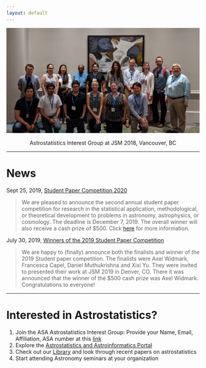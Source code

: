 ```yaml
---
layout: default
---
```


<!-- <a href="{{ site.github.repository_url }}" class="btn">Home</a>
<a href="{{ site.github.repository_url }}" class="btn">Information</a>
<a href="{{ site.github.repository_url }}" class="btn">View Source Code</a>
<a href="{{ site.github.repository_url }}" class="btn">View Source Code</a>
 -->
![AIG @JSM 2018](./images/jsm_astrostat_meeting.jpg)
<p style="text-align: center;">Astrostatistics Interest Group at JSM 2018, Vancouver, BC </p>


---
# News 
Sept 25, 2019, [Student Paper Competition 2020](https://community.amstat.org/astrostats/information/papercompetition)
> We are pleased to announce the second annual student paper competition for research in the statistical application, methodological, or theoretical development to problems in astronomy, astrophysics, or cosmology.  The deadline is December 7, 2019.  The overall winner will also receive a cash prize of $500. Click [here](https://community.amstat.org/astrostats/information/papercompetition) for more information.

July 30, 2019, [Winners of the 2019 Student Paper Competition](https://community.amstat.org/astrostats/information/new-item)
> We are happy to (finally) announce both the finalists and winner of the 2019 Student paper competition. The finalists were Axel Widmark, Francesca Capel, Daniel Muthukrishna and Xixi Yu. They were invited to presented their work at JSM 2019 in Denver, CO. There it was announced that the winner of the $500 cash prize was Axel Widmark. Congratulations to everyone!


---

# Interested in Astrostatistics?

1. Join the ASA Astrostatistics Interest Group: Provide your Name, Email, Affiliation, ASA number at this [link](https://docs.google.com/forms/d/e/1FAIpQLSd_NeoQ15Uc3xeZrs0mgq7eWpjZffpoBIxQ8rQ709JLclBjNQ/viewform)
2.  Explore the [Astrostatistics and Astroinformatics Portal](https://asaip.psu.edu/)
3.  Check out our [Library]() and look through recent papers on astrostatistics
4.  Start attending Astronomy seminars at your organization


